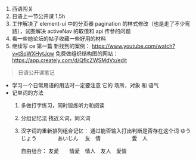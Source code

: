1. 西语闯关
2. 日语上一节公开课 1.5h
3. 工作解决了 element-ui 中的分页器 pagination 的样式修改（也是走了不少弯路），试图解决 activeNav 的取值和 api 传参的问题
4. 看一些她论坛的帖子收藏一些好用的材料
5. 继续写 ce 第一篇
   新找到的案例： https://www.youtube.com/watch?v=tSqWXHytJow
   免费做组织结构图的网站： https://app.creately.com/d/QfIcZWSMdVx/edit

> 日语公开课笔记

- 学习一个日常用语的用法时一定要注意
  它的 场所，对象 和 语气
- 记单词的方法
  1. 多做打字练习，同时锻炼听力和阅读
  2. 分组记忆法 找近义词，同义词
  3. 汉字词的重新排列组合记忆： 通过能否输入打出判断是否存在这个词
     ゆうじょう　　　　あいじん　
     友　情　　　　　　愛　人

     自由组合：
     友愛　　情愛　情人　友人　愛情
